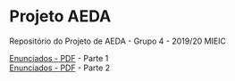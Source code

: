 # Projeto AEDA
Repositório do Projeto de AEDA - Grupo 4 - 2019/20 MIEIC

[Enunciados - PDF](https://github.com/skdGT/feup-aeda-project/blob/master/aeda1920_trabalhosParte1.pdf) - Parte 1  
[Enunciados - PDF](https://github.com/skdGT/feup-aeda-project/blob/master/aeda1920_trabalhosParte2.pdf) - Parte 2

